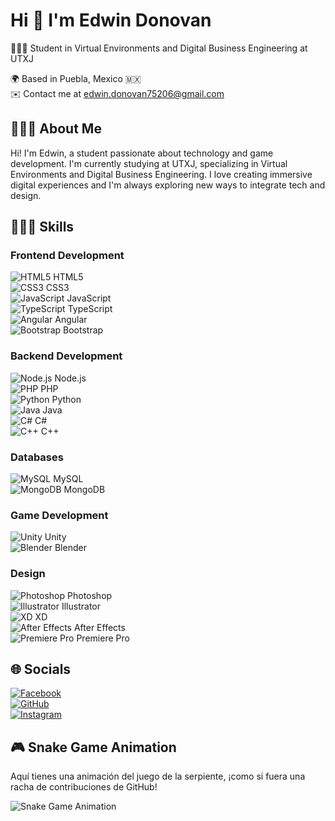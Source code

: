 # Hi 👾 I'm Edwin Donovan

👨🏻‍💻 Student in Virtual Environments and Digital Business Engineering at UTXJ

🌍 Based in Puebla, Mexico 🇲🇽  
✉️ Contact me at [edwin.donovan75206@gmail.com](mailto:edwin.donovan75206@gmail.com)

## 👨🏻‍💻 About Me
Hi! I'm Edwin, a student passionate about technology and game development. I'm currently studying at UTXJ, specializing in Virtual Environments and Digital Business Engineering. I love creating immersive digital experiences and I'm always exploring new ways to integrate tech and design.

## 👨🏻‍💻 Skills

### Frontend Development
![HTML5](https://raw.githubusercontent.com/danielcranney/readme-generator/main/public/icons/skills/html5-colored.svg) HTML5  
![CSS3](https://raw.githubusercontent.com/danielcranney/readme-generator/main/public/icons/skills/css3-colored.svg) CSS3  
![JavaScript](https://raw.githubusercontent.com/danielcranney/readme-generator/main/public/icons/skills/javascript-colored.svg) JavaScript  
![TypeScript](https://raw.githubusercontent.com/danielcranney/readme-generator/main/public/icons/skills/typescript-colored.svg) TypeScript  
![Angular](https://raw.githubusercontent.com/danielcranney/readme-generator/main/public/icons/skills/angularjs-colored.svg) Angular  
![Bootstrap](https://raw.githubusercontent.com/danielcranney/readme-generator/main/public/icons/skills/bootstrap-colored.svg) Bootstrap  

### Backend Development
![Node.js](https://raw.githubusercontent.com/danielcranney/readme-generator/main/public/icons/skills/nodejs-colored.svg) Node.js  
![PHP](https://raw.githubusercontent.com/danielcranney/readme-generator/main/public/icons/skills/php-colored.svg) PHP  
![Python](https://raw.githubusercontent.com/danielcranney/readme-generator/main/public/icons/skills/python-colored.svg) Python  
![Java](https://raw.githubusercontent.com/danielcranney/readme-generator/main/public/icons/skills/java-colored.svg) Java  
![C#](https://raw.githubusercontent.com/danielcranney/readme-generator/main/public/icons/skills/csharp-colored.svg) C#  
![C++](https://raw.githubusercontent.com/danielcranney/readme-generator/main/public/icons/skills/cplusplus-colored.svg) C++  

### Databases
![MySQL](https://raw.githubusercontent.com/danielcranney/readme-generator/main/public/icons/skills/mysql-colored.svg) MySQL  
![MongoDB](https://raw.githubusercontent.com/danielcranney/readme-generator/main/public/icons/skills/mongodb-colored.svg) MongoDB  

### Game Development
![Unity](https://raw.githubusercontent.com/danielcranney/readme-generator/main/public/icons/skills/unity-colored.svg) Unity  
![Blender](https://raw.githubusercontent.com/danielcranney/readme-generator/main/public/icons/skills/blender-colored.svg) Blender  

### Design
![Photoshop](https://raw.githubusercontent.com/danielcranney/readme-generator/main/public/icons/skills/photoshop-colored.svg) Photoshop  
![Illustrator](https://raw.githubusercontent.com/danielcranney/readme-generator/main/public/icons/skills/illustrator-colored.svg) Illustrator  
![XD](https://raw.githubusercontent.com/danielcranney/readme-generator/main/public/icons/skills/xd-colored.svg) XD  
![After Effects](https://raw.githubusercontent.com/danielcranney/readme-generator/main/public/icons/skills/aftereffects-colored.svg) After Effects  
![Premiere Pro](https://raw.githubusercontent.com/danielcranney/readme-generator/main/public/icons/skills/premierepro-colored.svg) Premiere Pro  

## 🌐 Socials
[![Facebook](https://raw.githubusercontent.com/danielcranney/readme-generator/main/public/icons/socials/facebook.svg)](https://www.facebook.com/EdwinDonovan)  
[![GitHub](https://raw.githubusercontent.com/danielcranney/readme-generator/main/public/icons/socials/github.svg)](https://github.com/Edwin75206)  
[![Instagram](https://raw.githubusercontent.com/danielcranney/readme-generator/main/public/icons/socials/instagram.svg)](https://www.instagram.com/edwin_donovan)  

## 🎮 Snake Game Animation
Aquí tienes una animación del juego de la serpiente, ¡como si fuera una racha de contribuciones de GitHub!

![Snake Game Animation](https://raw.githubusercontent.com/Edwin75206/snake-game/main/snake-game.gif)
